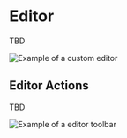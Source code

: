 # Editor

TBD

![Example of a custom editor](images/examples/custom-editor.png)

## Editor Actions

TBD

![Example of a editor toolbar](images/examples/editor-toolbar.png)